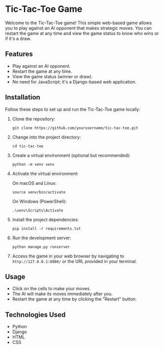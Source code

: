 # Tic-Tac-Toe Game

Welcome to the Tic-Tac-Toe game! This simple web-based game allows you to play against an AI opponent that makes strategic moves. You can restart the game at any time and view the game status to know who wins or if it's a draw.

## Features

- Play against an AI opponent.
- Restart the game at any time.
- View the game status (winner or draw).
- No need for JavaScript; it's a Django-based web application.

## Installation

Follow these steps to set up and run the Tic-Tac-Toe game locally:

1. Clone the repository:

    ```shell
    git clone https://github.com/yourusername/tic-tac-toe.git
    ```

2. Change into the project directory:

    ```shell
    cd tic-tac-toe
    ```

3. Create a virtual environment (optional but recommended):

    ```shell
    python -m venv venv
    ```

4. Activate the virtual environment:

    On macOS and Linux:

    ```shell
    source venv/bin/activate
    ```

    On Windows (PowerShell):

    ```shell
    .\venv\Scripts\Activate
    ```

5. Install the project dependencies:

    ```shell
    pip install -r requirements.txt
    ```

6. Run the development server:

    ```shell
    python manage.py runserver
    ```

7. Access the game in your web browser by navigating to `http://127.0.0.1:8000/` or the URL provided in your terminal.

## Usage

- Click on the cells to make your moves.
- The AI will make its moves immediately after you.
- Restart the game at any time by clicking the "Restart" button.


## Technologies Used

- Python
- Django
- HTML
- CSS


